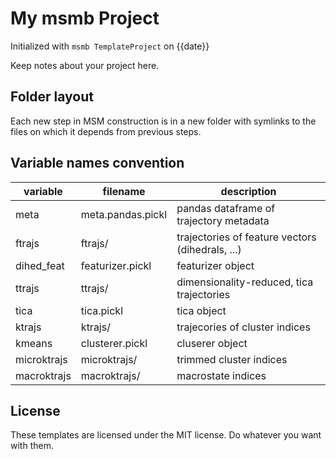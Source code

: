 My msmb Project
===============

Initialized with `msmb TemplateProject` on {{date}}

Keep notes about your project here.

## Folder layout

Each new step in MSM construction is in a new folder with symlinks
to the files on which it depends from previous steps.

## Variable names convention

variable    | filename          | description
------------|-------------------|-----------------------------------------------
meta        | meta.pandas.pickl | pandas dataframe of trajectory metadata
ftrajs      | ftrajs/           | trajectories of feature vectors (dihedrals, ...)
dihed_feat  | featurizer.pickl  | featurizer object
ttrajs      | ttrajs/           | dimensionality-reduced, tica trajectories
tica        | tica.pickl        | tica object
ktrajs      | ktrajs/           | trajecories of cluster indices
kmeans      | clusterer.pickl   | cluserer object
microktrajs | microktrajs/      | trimmed cluster indices
macroktrajs | macroktrajs/      | macrostate indices

## License

These templates are licensed under the MIT license. Do whatever
you want with them.
